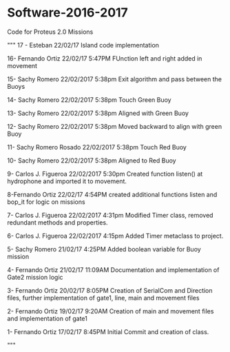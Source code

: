 # Software-2016-2017
Code for Proteus 2.0 Missions

"""
17 - Esteban 22/02/17
Island code implementation

16- Fernando Ortiz 22/02/17 5:47PM
FUnction left and right added in movement

15- Sachy Romero 22/02/2017 5:38pm
Exit algorithm and pass between the Buoys

14- Sachy Romero 22/02/2017 5:38pm
Touch Green Buoy

13- Sachy Romero 22/02/2017 5:38pm
Aligned with Green Buoy

12- Sachy Romero 22/02/2017 5:38pm
Moved backward to align with green Buoy

11- Sachy Romero Rosado 22/02/2017 5:38pm
Touch Red Buoy

10- Sachy Romero 22/02/2017 5:38pm
Aligned to Red Buoy

9- Carlos J. Figueroa 22/02/2017 5:30pm
Created function listen() at hydrophone and imported it to movement.

8-Fernando Ortiz 22/02/17 4:54PM
created additional functions listen and bop_it for logic on missions

7- Carlos J. Figueroa 22/02/2017 4:31pm
Modified Timer class, removed redundant methods and properties.

6- Carlos J. Figueroa 22/02/2017 4:15pm
Added Timer metaclass to project.

5- Sachy Romero 21/02/17 4:25PM
Added boolean variable for Buoy mission

4- Fernando Ortiz 21/02/17 11:09AM
Documentation and implementation of Gate2 mission logic

3- Fernando Ortiz 20/02/17 8:05PM
Creation of SerialCom and Direction files, further implementation of gate1, line, main and movement files

2- Fernando Ortiz 19/02/17 9:20AM
Creation of main and movement files and implementation of gate1

1- Fernando Ortiz 17/02/17 8:45PM
Initial Commit and creation of class.


"""
